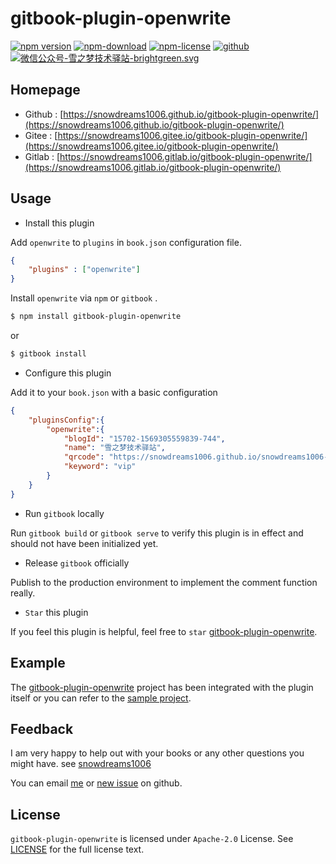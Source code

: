 # gitbook-plugin-openwrite

[![npm version](https://img.shields.io/npm/v/gitbook-plugin-openwrite.svg)](https://www.npmjs.com/package/gitbook-plugin-openwrite)
[![npm-download](https://img.shields.io/npm/dt/gitbook-plugin-openwrite.svg)](https://www.npmjs.com/package/gitbook-plugin-openwrite)
[![npm-license](https://img.shields.io/npm/l/gitbook-plugin-openwrite.svg)](https://www.npmjs.com/package/gitbook-plugin-openwrite)
[![github](https://img.shields.io/badge/github-snowdreams1006-brightgreen.svg)](https://github.com/snowdreams1006)
[![微信公众号-雪之梦技术驿站-brightgreen.svg](https://img.shields.io/badge/%E5%BE%AE%E4%BF%A1%E5%85%AC%E4%BC%97%E5%8F%B7-%E9%9B%AA%E4%B9%8B%E6%A2%A6%E6%8A%80%E6%9C%AF%E9%A9%BF%E7%AB%99-brightgreen.svg)](https://snowdreams1006.github.io/snowdreams1006-wechat-public.jpeg)

## Homepage

- Github : [https://snowdreams1006.github.io/gitbook-plugin-openwrite/](https://snowdreams1006.github.io/gitbook-plugin-openwrite/)
- Gitee : [https://snowdreams1006.gitee.io/gitbook-plugin-openwrite/](https://snowdreams1006.gitee.io/gitbook-plugin-openwrite/)
- Gitlab : [https://snowdreams1006.gitlab.io/gitbook-plugin-openwrite/](https://snowdreams1006.gitlab.io/gitbook-plugin-openwrite/)

## Usage

- Install this plugin

Add `openwrite` to `plugins` in `book.json` configuration file.

```json
{
    "plugins" : ["openwrite"]
}
```

Install `openwrite` via `npm` or `gitbook` .

```bash
$ npm install gitbook-plugin-openwrite
```

or 

```bash
$ gitbook install
```

- Configure this plugin

Add it to your `book.json` with a basic configuration

```json
{
    "pluginsConfig":{
        "openwrite":{
            "blogId": "15702-1569305559839-744",
            "name": "雪之梦技术驿站",
            "qrcode": "https://snowdreams1006.github.io/snowdreams1006-wechat-public.jpeg",
            "keyword": "vip"
        }
    }
}
```

- Run `gitbook` locally

Run `gitbook build` or `gitbook serve` to verify this plugin is in effect and should not have been initialized yet.

- Release `gitbook` officially

Publish to the production environment to implement the comment function really.

- `Star` this plugin

If you feel this plugin is helpful, feel free to `star` [gitbook-plugin-openwrite](https://github.com/snowdreams1006/gitbook-plugin-openwrite).

## Example

The [gitbook-plugin-openwrite](https://github.com/snowdreams1006/gitbook-plugin-openwrite) project has been integrated with the plugin itself or you can refer to the [sample project](https://github.com/snowdreams1006/gitbook-plugin-openwrite/tree/master/example).

## Feedback

I am very happy to help out with your books or any other questions you might have. see [snowdreams1006](https://github.com/snowdreams1006)

You can email [me](mailto:snowdreams1006@163.com) or [new issue](https://github.com/snowdreams1006/gitbook-plugin-openwrite/issues) on github.

## License

`gitbook-plugin-openwrite` is licensed under `Apache-2.0` License. See [LICENSE](LICENSE) for the full license text.